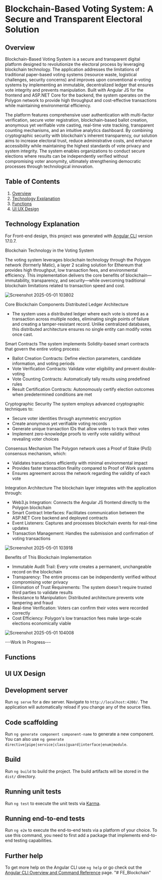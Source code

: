 # Blockchain-Based Voting System: A Secure and Transparent Electoral Solution
## Overview
Blockchain-Based Voting System is a secure and transparent digital platform designed to revolutionize the electoral process by leveraging blockchain technology. The application addresses the limitations of traditional paper-based voting systems (resource waste, logistical challenges, security concerns) and improves upon conventional e-voting systems by implementing an immutable, decentralized ledger that ensures vote integrity and prevents manipulation. Built with Angular JS for the frontend and ASP.NET Core for the backend, the system operates on the Polygon network to provide high throughput and cost-effective transactions while maintaining environmental efficiency.

The platform features comprehensive user authentication with multi-factor verification, secure voter registration, blockchain-based ballot creation, anonymous yet verifiable vote casting, real-time vote tracking, transparent counting mechanisms, and an intuitive analytics dashboard. By combining cryptographic security with blockchain's inherent transparency, our solution aims to increase electoral trust, reduce administrative costs, and enhance accessibility while maintaining the highest standards of vote privacy and system integrity. The system enables organizations to conduct secure elections where results can be independently verified without compromising voter anonymity, ultimately strengthening democratic processes through technological innovation.


## Table of Contents
1. [Overview](https://github.com/bvhiscoding/SS2_FRONTEND/#overview)
2. [Technology Explanation](https://github.com/bvhiscoding/SS2_FRONTEND/#technology-explanation)
3. [Functions](https://github.com/bvhiscoding/SS2_FRONTEND/#functions)
4. [UI UX Design](https://github.com/bvhiscoding/SS2_FRONTEND/#ui-ux-design)

## Technology Explanation

For Front-end design, this project was generated with [Angular CLI](https://github.com/angular/angular-cli) version 17.0.7.

Blockchain Technology in the Voting System

The voting system leverages blockchain technology through the Polygon network (formerly Matic), a layer 2 scaling solution for Ethereum that provides high throughput, low transaction fees, and environmental efficiency. This implementation delivers the core benefits of blockchain—immutability, transparency, and security—while overcoming traditional blockchain limitations related to transaction speed and cost.

![Screenshot 2025-05-01 103802](https://github.com/user-attachments/assets/48b70355-c4d0-4c03-9a57-ebef64ac42a9)

Core Blockchain Components
Distributed Ledger Architecture
- The system uses a distributed ledger where each vote is stored as a transaction across multiple nodes, eliminating single points of failure and creating a tamper-resistant record. Unlike centralized databases, this distributed architecture ensures no single entity can modify votes once cast.

Smart Contracts
The system implements Solidity-based smart contracts that govern the entire voting process:
- Ballot Creation Contracts: Define election parameters, candidate information, and voting periods
- Vote Verification Contracts: Validate voter eligibility and prevent double-voting
- Vote Counting Contracts: Automatically tally results using predefined rules
- Result Certification Contracts: Autonomously certify election outcomes when predetermined conditions are met

Cryptographic Security
The system employs advanced cryptographic techniques to:
- Secure voter identities through asymmetric encryption
- Create anonymous yet verifiable voting records
- Generate unique transaction IDs that allow voters to track their votes
- Implement zero-knowledge proofs to verify vote validity without revealing voter choices

Consensus Mechanism
The Polygon network uses a Proof of Stake (PoS) consensus mechanism, which:
- Validates transactions efficiently with minimal environmental impact
- Provides faster transaction finality compared to Proof of Work systems
- Ensures agreement across the network regarding the validity of each vote

Integration Architecture
The blockchain layer integrates with the application through:
- Web3.js Integration: Connects the Angular JS frontend directly to the Polygon blockchain
- Smart Contract Interfaces: Facilitates communication between the ASP.NET Core backend and deployed contracts
- Event Listeners: Captures and processes blockchain events for real-time updates
- Transaction Management: Handles the submission and confirmation of voting transactions

![Screenshot 2025-05-01 103918](https://github.com/user-attachments/assets/3f81b322-ed57-40e8-9ec6-47d476a26025)

Benefits of This Blockchain Implementation

- Immutable Audit Trail: Every vote creates a permanent, unchangeable record on the blockchain
- Transparency: The entire process can be independently verified without compromising voter privacy
- Elimination of Trust Requirements: The system doesn't require trusted third parties to validate results
- Resistance to Manipulation: Distributed architecture prevents vote tampering and fraud
- Real-time Verification: Voters can confirm their votes were recorded correctly
- Cost Efficiency: Polygon's low transaction fees make large-scale elections economically viable

![Screenshot 2025-05-01 104008](https://github.com/user-attachments/assets/05ec1d08-da1e-45a8-ac0f-69ac01f895fa)

---Work In Progress---

## Functions

## UI UX Design

## Development server

Run `ng serve` for a dev server. Navigate to `http://localhost:4200/`. The application will automatically reload if you change any of the source files.

## Code scaffolding

Run `ng generate component component-name` to generate a new component. You can also use `ng generate directive|pipe|service|class|guard|interface|enum|module`.

## Build

Run `ng build` to build the project. The build artifacts will be stored in the `dist/` directory.

## Running unit tests

Run `ng test` to execute the unit tests via [Karma](https://karma-runner.github.io).

## Running end-to-end tests

Run `ng e2e` to execute the end-to-end tests via a platform of your choice. To use this command, you need to first add a package that implements end-to-end testing capabilities.

## Further help

To get more help on the Angular CLI use `ng help` or go check out the [Angular CLI Overview and Command Reference](https://angular.io/cli) page.
"# FE_Blockchain" 
